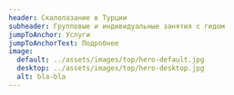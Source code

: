 ```yaml
---
header: Скалолазание в Турции
subheader: Групповые и индивидуальные занятия с гидом
jumpToAnchor: Услуги
jumpToAnchorText: Подробнее
image:
  default: ../assets/images/top/hero-default.jpg
  desktop: ../assets/images/top/hero-desktop.jpg
  alt: bla-bla
---
```

